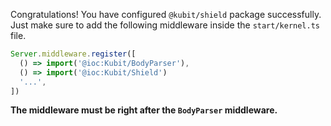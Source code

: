 Congratulations! You have configured `@kubit/shield` package successfully. Just make sure to add the following middleware inside the `start/kernel.ts` file.

```ts
Server.middleware.register([
  () => import('@ioc:Kubit/BodyParser'),
  () => import('@ioc:Kubit/Shield')
  '...',
])
```

**The middleware must be right after the `BodyParser` middleware.**
